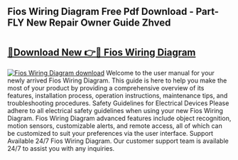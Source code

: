 ## Fios Wiring Diagram Free Pdf Download - Part-FLY New Repair Owner Guide Zhved

# <h2><a href="http://dfpblr.blite.top/?on=Fios+Wiring+Diagram">🔗Download New 👉🔴 Fios Wiring Diagram</a></h2>

[![Fios Wiring Diagram download](https://i.imgur.com/lujVjoI.png)](http://dfpblr.blite.top/?on=Fios+Wiring+Diagram)
Welcome to the user manual for your newly arrived Fios Wiring Diagram. This guide is here to help you make the most of your product by providing a comprehensive overview of its features, installation process, operation instructions, maintenance tips, and troubleshooting procedures. Safety Guidelines for Electrical Devices Please adhere to all electrical safety guidelines when using your new Fios Wiring Diagram. Fios Wiring Diagram advanced features include object recognition, motion sensors, customizable alerts, and remote access, all of which can be customized to suit your preferences via the user interface. Support Available 24/7 Fios Wiring Diagram. Our customer support team is available 24/7 to assist you with any inquiries.
